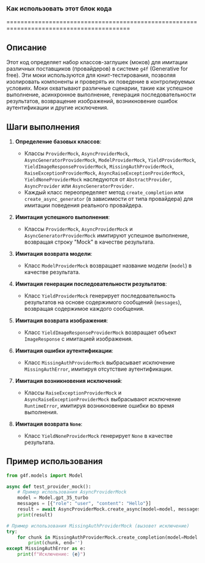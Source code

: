 ### Как использовать этот блок кода
=========================================================================================

Описание
-------------------------
Этот код определяет набор классов-заглушек (моков) для имитации различных поставщиков (провайдеров) в системе `g4f` (Generative for free). Эти моки используются для юнит-тестирования, позволяя изолировать компоненты и проверять их поведение в контролируемых условиях. Моки охватывают различные сценарии, такие как успешное выполнение, асинхронное выполнение, генерация последовательности результатов, возвращение изображений, возникновение ошибок аутентификации и другие исключения.

Шаги выполнения
-------------------------
1. **Определение базовых классов**:
   - Классы `ProviderMock`, `AsyncProviderMock`, `AsyncGeneratorProviderMock`, `ModelProviderMock`, `YieldProviderMock`, `YieldImageResponseProviderMock`, `MissingAuthProviderMock`, `RaiseExceptionProviderMock`, `AsyncRaiseExceptionProviderMock`, `YieldNoneProviderMock` наследуются от `AbstractProvider`, `AsyncProvider` или `AsyncGeneratorProvider`.
   - Каждый класс переопределяет метод `create_completion` или `create_async_generator` (в зависимости от типа провайдера) для имитации поведения реального провайдера.

2. **Имитация успешного выполнения**:
   - Классы `ProviderMock`, `AsyncProviderMock` и `AsyncGeneratorProviderMock` имитируют успешное выполнение, возвращая строку "Mock" в качестве результата.

3. **Имитация возврата модели**:
   - Класс `ModelProviderMock` возвращает название модели (`model`) в качестве результата.

4. **Имитация генерации последовательности результатов**:
   - Класс `YieldProviderMock` генерирует последовательность результатов на основе содержимого сообщений (`messages`), возвращая содержимое каждого сообщения.

5. **Имитация возврата изображения**:
   - Класс `YieldImageResponseProviderMock` возвращает объект `ImageResponse` с имитацией изображения.

6. **Имитация ошибки аутентификации**:
   - Класс `MissingAuthProviderMock` выбрасывает исключение `MissingAuthError`, имитируя отсутствие аутентификации.

7. **Имитация возникновения исключений**:
   - Классы `RaiseExceptionProviderMock` и `AsyncRaiseExceptionProviderMock` выбрасывают исключение `RuntimeError`, имитируя возникновение ошибки во время выполнения.

8. **Имитация возврата `None`**:
   - Класс `YieldNoneProviderMock` генерирует `None` в качестве результата.

Пример использования
-------------------------

```python
from g4f.models import Model

async def test_provider_mock():
    # Пример использования AsyncProviderMock
    model = Model.gpt_35_turbo
    messages = [{"role": "user", "content": "Hello"}]
    result = await AsyncProviderMock.create_async(model=model, messages=messages)
    print(result)

# Пример использования MissingAuthProviderMock (вызовет исключение)
try:
    for chunk in MissingAuthProviderMock.create_completion(model=Model.gpt_35_turbo, messages=[{"role": "user", "content": "test"}], stream=True):
        print(chunk, end='')
except MissingAuthError as e:
    print(f"Исключение: {e}")
